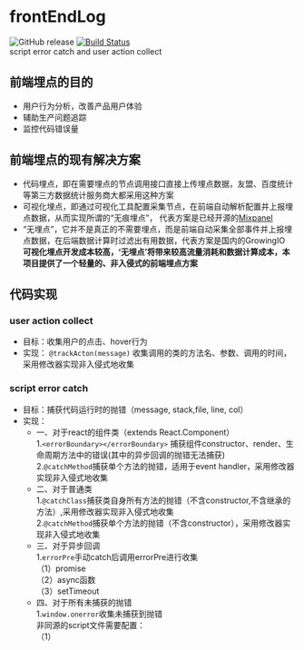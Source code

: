 # frontEndLog
![GitHub release](https://img.shields.io/github/release/echoontheway/frontEndLog.svg)  [![Build Status](https://travis-ci.org/echoontheway/frontEndLog.svg?branch=master)](https://travis-ci.org/echoontheway/frontEndLog)  
script error catch and user action collect  

## 前端埋点的目的
  - 用户行为分析，改善产品用户体验  
  - 辅助生产问题追踪  
  - 监控代码错误量    

## 前端埋点的现有解决方案
 - 代码埋点，即在需要埋点的节点调用接口直接上传埋点数据，友盟、百度统计等第三方数据统计服务商大都采用这种方案    
 - 可视化埋点，即通过可视化工具配置采集节点，在前端自动解析配置并上报埋点数据，从而实现所谓的“无痕埋点”， 代表方案是已经开源的[Mixpanel](https://github.com/mixpanel)  
 - “无埋点”，它并不是真正的不需要埋点，而是前端自动采集全部事件并上报埋点数据，在后端数据计算时过滤出有用数据，代表方案是国内的GrowingIO  
**可视化埋点开发成本较高，‘无埋点’将带来较高流量消耗和数据计算成本，本项目提供了一个轻量的、非入侵式的前端埋点方案**

## 代码实现
### user action collect
 - 目标：收集用户的点击、hover行为
 - 实现： `@trackActon(message)` 收集调用的类的方法名、参数、调用的时间，采用修改器实现非入侵式地收集
### script error catch
 - 目标：捕获代码运行时的抛错（message, stack,file, line, col）
 - 实现：
   * 一、对于react的组件类（extends React.Component）  
        1.`<errorBoundary></errorBoundary>` 捕获组件constructor、render、生命周期方法中的错误(其中的异步回调的抛错无法捕获)  
        2.`@catchMethod`捕获单个方法的抛错，适用于event handler，采用修改器实现非入侵式地收集
   * 二、对于普通类  
        1.`@catchClass`捕获类自身所有方法的抛错（不含constructor,不含继承的方法）,采用修改器实现非入侵式地收集  
        2.`@catchMethod`捕获单个方法的抛错（不含constructor），采用修改器实现非入侵式地收集
   * 三、对于异步回调  
        1.`errorPre`手动catch后调用errorPre进行收集  
        （1）promise   
        （2）async函数  
        （3）setTimeout      
   * 四、对于所有未捕获的抛错  
        1.`window.onerror`收集未捕获到抛错  
         非同源的script文件需要配置：  
        （1）<script>标签内增加**crossorigin**属性   
        （2）支持cors的response头**Access-Control-Allow-Origin**  
### start locally
```
npm run dev
```
### live demo
https://echoontheway.github.io/frontEndLog/
### license
MIT
